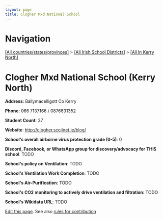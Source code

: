 ```yaml
---
layout: page
title: Clogher Mxd National School
---
```

# Navigation

[[All countries/states/provinces]](../../..) > [[All Irish School Districts]](../..) > [[All In Kerry North]](..)

# Clogher Mxd National School (Kerry North)

**Address**: Ballymacelligott Co Kerry

**Phone**: 066 7137166 / 0876631352

**Student Count**: 37

**Website**: <http://clogher.scoilnet.ie/blog/>

**School's overall airborne virus protection grade (0-5)**: 0

**Discord, Facebook, or WhatsApp group for discovery/advocacy for THIS school**: TODO

**School's policy on Ventilation**: TODO

**School's Ventilation Work Completion**: TODO

**School's Air-Purification**: TODO

**School's CO2 monitoring to actively drive ventilation and filtration**: TODO

**School's Wikidata URL**: TODO


[Edit this page](https://github.com/ventilate-schools/Ireland/edit/main/./Kerry_North/Clogher_Mxd_National_School.md). See also [rules for contribution](../../../contribution-rules/)